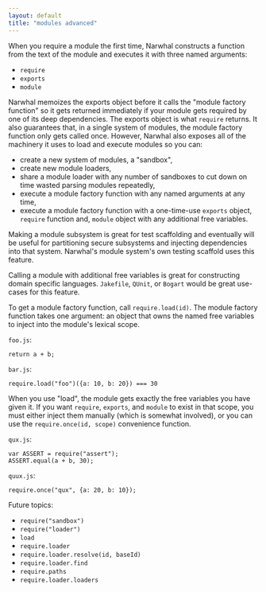 ```yaml
---
layout: default
title: "modules advanced"
---
```


When you require a module the first time, Narwhal constructs a function from
the text of the module and executes it with three named arguments:

* `require`
* `exports`
* `module`

Narwhal memoizes the exports object before it calls the "module factory
function" so it gets returned immediately if your module gets required by one
of its deep dependencies.  The exports object is what `require` returns.  It
also guarantees that, in a single system of modules, the module factory
function only gets called once.  However, Narwhal also exposes all of the
machinery it uses to load and execute modules so you can:

- create a new system of modules, a "sandbox",
- create new module loaders,
- share a module loader with any number of sandboxes to cut down on time wasted
  parsing modules repeatedly,
- execute a module factory function with any named arguments at any time,
- execute a module factory function with a one-time-use `exports` object, `require`
  function and, `module` object with any additional free variables.

Making a module subsystem is great for test scaffolding and eventually will be
useful for partitioning secure subsystems and injecting dependencies into that
system.  Narwhal's module system's own testing scaffold uses this feature.

Calling a module with additional free variables is great for constructing
domain specific languages. `Jakefile`, `QUnit`, or `Bogart` would be great
use-cases for this feature.

To get a module factory function, call `require.load(id)`.  The module factory
function takes one argument: an object that owns the named free variables to
inject into the module's lexical scope.

`foo.js`:

    return a + b;

`bar.js`:

    require.load("foo")({a: 10, b: 20}) === 30

When you use "load", the module gets exactly the free variables you have
given it.  If you want `require`, `exports`, and `module` to exist in that
scope, you must either inject them manually (which is somewhat involved),
or you can use the `require.once(id, scope)` convenience function.

`qux.js`:

    var ASSERT = require("assert");
    ASSERT.equal(a + b, 30);

`quux.js`:

    require.once("qux", {a: 20, b: 10});

Future topics:

* `require("sandbox")`
* `require("loader")`
* `load`
* `require.loader`
* `require.loader.resolve(id, baseId)`
* `require.loader.find`
* `require.paths`
* `require.loader.loaders`

